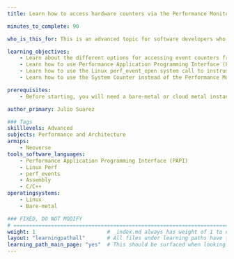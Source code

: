 ```yaml
---
title: Learn how to access hardware counters via the Performance Monitoring Unit (PMU)

minutes_to_complete: 90

who_is_this_for: This is an advanced topic for software developers who want to instrument hardware event counters in their code.

learning_objectives:
    - Learn about the different options for accessing event counters from user space
    - Learn how to use Performance Application Programming Interface (PAPI) to instrument event counters in code
    - Learn how to use the Linux perf_event_open system call to instrument event counters in code
    - Learn how to use the System Counter instead of the Performance Monitoring Unit (PMU) if you just need to measure time/cycles

prerequisites:
    - Before starting, you will need a bare-metal or cloud metal instance as they expose more counters. A VM based cloud instances will also work depending on the events of interest

author_primary: Julio Suarez

### Tags
skilllevels: Advanced
subjects: Performance and Architecture
armips:
    - Neoverse
tools_software_languages:
    - Performance Application Programming Interface (PAPI)
    - Linux Perf
    - perf_events
    - Assembly
    - C/C++
operatingsystems:
    - Linux
    - Bare-metal

### FIXED, DO NOT MODIFY
# ================================================================================
weight: 1                       # _index.md always has weight of 1 to order correctly
layout: "learningpathall"       # All files under learning paths have this same wrapper
learning_path_main_page: "yes"  # This should be surfaced when looking for related content. Only set for _index.md of learning path content.
---
```

